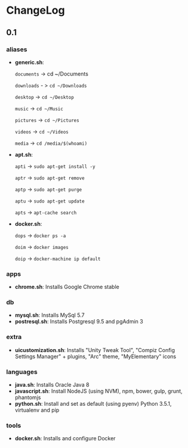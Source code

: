 # ChangeLog

## 0.1

### aliases

- **generic.sh**:
    
    `documents` -> cd ~/Documents

    `downloads` - > `cd ~/Downloads`

    `desktop` -> `cd ~/Desktop`

    `music` -> `cd ~/Music`

    `pictures` -> `cd ~/Pictures`

    `videos` -> `cd ~/Videos`

    `media` -> `cd /media/$(whoami)`

- **apt.sh**:
    
    `apti` -> `sudo apt-get install -y`
    
    `aptr` -> `sudo apt-get remove`
    
    `aptp` -> `sudo apt-get purge`
    
    `aptu` -> `sudo apt-get update`
    
    `apts` -> `apt-cache search`
    
- **docker.sh**:
    
    `dops` -> `docker ps -a`
    
    `doim` -> `docker images`
    
    `doip` -> `docker-machine ip default`

### apps

- **chrome.sh**: Installs Google Chrome stable

### db

- **mysql.sh**: Installs MySql 5.7
- **postresql.sh**: Installs Postgresql 9.5 and pgAdmin 3

### extra

- **uicustomization.sh**: Installs "Unity Tweak Tool", "Compiz Config Settings Manager" + plugins, "Arc" theme, "MyElementary" icons

### languages

- **java.sh**: Installs Oracle Java 8
- **javascript.sh**: Install NodeJS (using NVM), npm, bower, gulp, grunt, phantomjs
- **python.sh**: Install and set as default (using pyenv) Python 3.5.1, virtualenv and pip

### tools

- **docker.sh**: Installs and configure Docker
